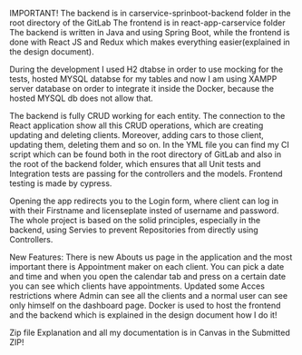 IMPORTANT!
The backend is in  carservice-sprinboot-backend folder in the root directory of the GitLab
The frontend is in  react-app-carservice folder
The backend is written in Java and using Spring Boot, while the frontend is done with React JS and Redux which makes everything easier(explained in the design document).

During the development I used H2 dtabse in order to use mocking for the tests, hosted MYSQL databse for my tables and 
now I am using XAMPP server database on order to integrate it inside the Docker, because the hosted MYSQL db does not allow that.


The backend is fully CRUD working for each entity.
The connection to the React application show all this CRUD operations, which are creating updating and deleting clients. Moreover, adding cars to those client, updating them, deleting them and so on.
In the YML file you can find my CI script which can be found both in the root directory of GitLab and also in the root of the backend folder, which ensures that all Unit tests and Integration tests are passing for the controllers and
the models. Frontend testing is made by cypress.



Opening the app redirects you to the Login form, where client can log in with their Firstname and licenseplate insted of username and password.
The whole project is based on the solid principles, especially in the backend, using Servies to prevent Repositories from directly using Controllers.




New Features:
There is new Abouts us page in the application and the most important there is Appointment maker on each client. You can pick a date and time and when you open the 
calendar tab and press on a certain date you can see which clients have appointments.
Updated some Acces restrictions where Admin can see all the clients and a normal user can see only himself on the dashboard page.
Docker is used to host the frontend and the backend which is explained in the design document how I do it!

Zip file Explanation and all my documentation is in Canvas in the Submitted ZIP!

